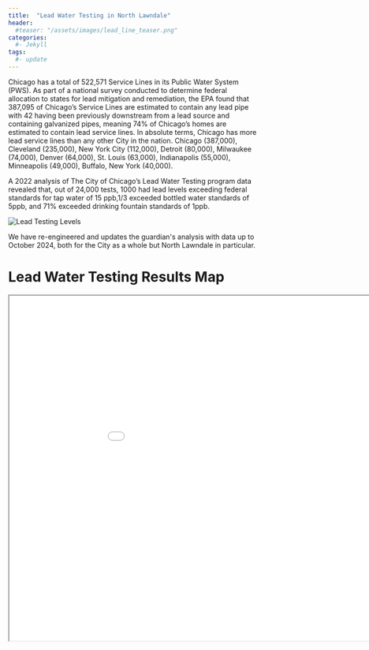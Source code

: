 ```yaml
---
title:  "Lead Water Testing in North Lawndale"
header:
  #teaser: "/assets/images/lead_line_teaser.png"
categories: 
  #- Jekyll
tags:
  #- update
---
```

Chicago has a total of 522,571 Service Lines in its Public Water System (PWS). As part of a national survey conducted to determine federal allocation to states for lead mitigation and remediation, the EPA found that 387,095 of Chicago’s Service Lines are estimated to contain any lead pipe with 42 having been previously downstream from a lead source and containing galvanized pipes, meaning 74% of Chicago’s homes are estimated to contain lead service lines.
In absolute terms, Chicago has more lead service lines than any other City in the nation.
Chicago (387,000), Cleveland (235,000), New York City (112,000), Detroit (80,000), Milwaukee (74,000), Denver (64,000), St. Louis (63,000), Indianapolis (55,000), Minneapolis (49,000), Buffalo, New York (40,000).  

A 2022 analysis of The City of Chicago’s Lead Water Testing program data revealed that, out of 24,000 tests, 1000 had lead levels exceeding federal standards for tap water of 15 ppb,1/3 exceeded bottled water standards of 5ppb, and 71% exceeded drinking fountain standards of 1ppb.

<img alt="Lead Testing Levels" src="/assets/maps/nl_home_lead_level_definitions.png" />

We have re-engineered and updates the guardian's analysis with data up to October 2024, both for the City as a whole but North Lawndale in particular.

# Lead Water Testing Results Map

<iframe src="/assets/maps/nl_home_lead_water_tests.html" height="700" width="1000"></iframe>

